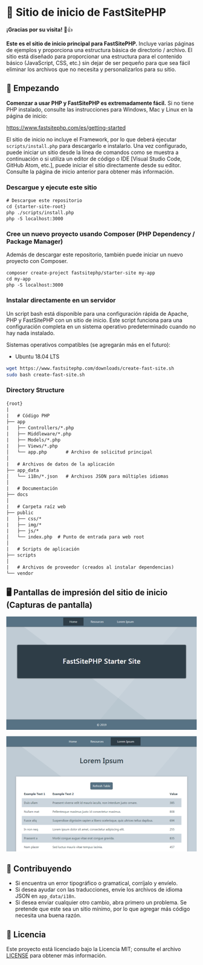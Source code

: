 # 🌟 Sitio de inicio de FastSitePHP

**¡Gracias por su visita!** 🌠👍

**Este es el sitio de inicio principal para FastSitePHP.** Incluye varias páginas de ejemplos y proporciona una estructura básica de directorio / archivo. El sitio está diseñado para proporcionar una estructura para el contenido básico (JavaScript, CSS, etc.) sin dejar de ser pequeño para que sea fácil eliminar los archivos que no necesita y personalizarlos para su sitio.

## :rocket: Empezando

**Comenzar a usar PHP y FastSitePHP es extremadamente fácil.** Si no tiene PHP instalado, consulte las instrucciones para Windows, Mac y Linux en la página de inicio:

https://www.fastsitephp.com/es/getting-started

El sitio de inicio no incluye el Framework, por lo que deberá ejecutar `scripts/install.php` para descargarlo e instalarlo. Una vez configurado, puede iniciar un sitio desde la línea de comandos como se muestra a continuación o si utiliza un editor de código o IDE [Visual Studio Code, GitHub Atom, etc.], puede iniciar el sitio directamente desde su editor. Consulte la página de inicio anterior para obtener más información.

### Descargue y ejecute este sitio

~~~text
# Descargue este repositorio
cd {starter-site-root}
php ./scripts/install.php
php -S localhost:3000
~~~

### Cree un nuevo proyecto usando Composer (PHP Dependency / Package Manager)

Además de descargar este repositorio, también puede iniciar un nuevo proyecto con Composer.

~~~text
composer create-project fastsitephp/starter-site my-app
cd my-app
php -S localhost:3000
~~~

### Instalar directamente en un servidor

Un script bash está disponible para una configuración rápida de Apache, PHP y FastSitePHP con un sitio de inicio. Este script funciona para una configuración completa en un sistema operativo predeterminado cuando no hay nada instalado.

Sistemas operativos compatibles (se agregarán más en el futuro):

* Ubuntu 18.04 LTS

~~~bash
wget https://www.fastsitephp.com/downloads/create-fast-site.sh
sudo bash create-fast-site.sh
~~~

### Directory Structure

```text
{root}
|
|   # Código PHP
├── app
|   ├── Controllers/*.php
|   ├── Middleware/*.php
|   ├── Models/*.php
|   ├── Views/*.php
│   └── app.php       # Archivo de solicitud principal
│
|   # Archivos de datos de la aplicación
├── app_data
│   └── i18n/*.json   # Archivos JSON para múltiples idiomas
│
|   # Documentación
├── docs
│
|   # Carpeta raíz web
├── public
|   ├── css/*
|   ├── img/*
|   ├── js/*
│   └── index.php  # Punto de entrada para web root
│
|   # Scripts de aplicación
├── scripts
│
|   # Archivos de proveedor (creados al instalar dependencias)
└── vendor
```

## :desktop_computer: Pantallas de impresión del sitio de inicio (Capturas de pantalla)

![Página de inicio del sitio de inicio](https://raw.githubusercontent.com/fastsitephp/static-files/master/img/starter_site/2019-06-17/home-page.png)

![Página de ejemplo del sitio de inicio](https://raw.githubusercontent.com/fastsitephp/static-files/master/img/starter_site/2019-06-17/data-page.png)

## :handshake: Contribuyendo

* Si encuentra un error tipográfico o gramatical, corríjalo y envíelo.
* Si desea ayudar con las traducciones, envíe los archivos de idioma JSON en `app_data/i18n`.
* Si desea enviar cualquier otro cambio, abra primero un problema. Se pretende que este sea un sitio mínimo, por lo que agregar más código necesita una buena razón.

## :memo: Licencia

Este proyecto está licenciado bajo la Licencia MIT; consulte el archivo [LICENSE](../LICENSE) para obtener más información.
